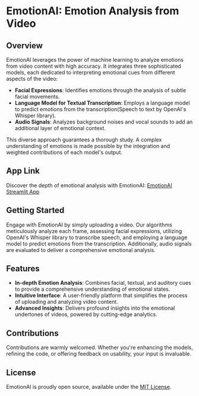 # EmotionAI: Emotion Analysis from Video

## Overview
EmotionAI leverages the power of machine learning to analyze emotions from video content with high accuracy. It integrates three sophisticated models, each dedicated to interpreting emotional cues from different aspects of the video:

- **Facial Expressions**: Identifies emotions through the analysis of subtle facial movements.
- **Language Model for Textual Transcription**: Employs a language model to predict emotions from the transcription(Speech to text by OpenAI's Whisper library).
- **Audio Signals**: Analyzes background noises and vocal sounds to add an additional layer of emotional context.

This diverse approach guarantees a thorough study. A complex understanding of emotions is made possible by the integration and weighted contributions of each model's output.

## App Link
Discover the depth of emotional analysis with EmotionAI: [EmotionAI Streamlit App](https://emotionai.streamlit.app/)

## Getting Started
Engage with EmotionAI by simply uploading a video. Our algorithms meticulously analyze each frame, assessing facial expressions, utilizing OpenAI's Whisper library to transcribe speech, and employing a language model to predict emotions from the transcription. Additionally, audio signals are evaluated to deliver a comprehensive emotional analysis.

## Features
- **In-depth Emotion Analysis**: Combines facial, textual, and auditory cues to provide a comprehensive understanding of emotional states.
- **Intuitive Interface**: A user-friendly platform that simplifies the process of uploading and analyzing video content.
- **Advanced Insights**: Delivers profound insights into the emotional undertones of videos, powered by cutting-edge analytics.

## Contributions
Contributions are warmly welcomed. Whether you're enhancing the models, refining the code, or offering feedback on usability, your input is invaluable.

## License
EmotionAI is proudly open source, available under the [MIT License](#).
